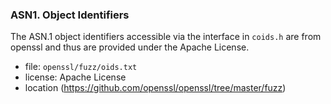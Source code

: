 ### ASN1. Object Identifiers

The ASN.1 object identifiers accessible via the interface in `coids.h`
are from openssl and thus are provided under the Apache License.

- file: `openssl/fuzz/oids.txt`
- license: Apache License
- location (https://github.com/openssl/openssl/tree/master/fuzz)

